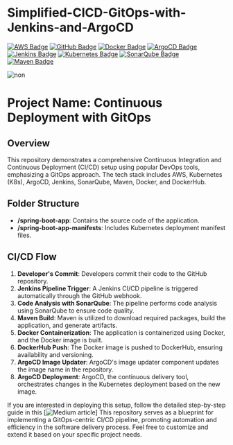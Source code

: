 # Simplified-CICD-GitOps-with-Jenkins-and-ArgoCD
  
[![AWS Badge](https://img.shields.io/badge/Amazon_AWS-FFA500.svg?style=for-the-badge&logo=amazonaws&logoColor=white)](https://aws.amazon.com/)
[![GitHub Badge](https://img.shields.io/badge/GitHub-181717.svg?style=for-the-badge&logo=github&logoColor=white)](https://github.com/)
[![Docker Badge](https://img.shields.io/badge/Docker-2496ED.svg?style=for-the-badge&logo=docker&logoColor=white)](https://www.docker.com/) 
[![ArgoCD Badge](https://img.shields.io/badge/ArgoCD-222222.svg?style=for-the-badge&logo=argocd&logoColor=white)](https://argoproj.github.io/argo-cd/)
[![Jenkins Badge](https://img.shields.io/badge/Jenkins-D24939.svg?style=for-the-badge&logo=jenkins&logoColor=white)](https://www.jenkins.io/)
[![Kubernetes Badge](https://img.shields.io/badge/Kubernetes-326CE5.svg?style=for-the-badge&logo=kubernetes&logoColor=white)](https://kubernetes.io/)
[![SonarQube Badge](https://img.shields.io/badge/SonarQube-4E9BCD.svg?style=for-the-badge&logo=sonarqube&logoColor=white)](https://www.sonarqube.org/)
[![Maven Badge](https://img.shields.io/badge/Maven-C71A36.svg?style=for-the-badge&logo=apache-maven&logoColor=white)](https://maven.apache.org/)

![non](https://github.com/kiranbakale/Simplified-CICD-GitOps-with-Jenkins-and-ArgoCD/assets/46279617/0bfb78ce-28f4-49c6-b6f3-be300bddc9dc)


# Project Name: Continuous Deployment with GitOps

## Overview

This repository demonstrates a comprehensive Continuous Integration and Continuous Deployment (CI/CD) setup using popular DevOps tools, emphasizing a GitOps approach. The tech stack includes AWS, Kubernetes (K8s), ArgoCD, Jenkins, SonarQube, Maven, Docker, and DockerHub.

## Folder Structure

- **/spring-boot-app**: Contains the source code of the application.
- **/spring-boot-app-manifests**: Includes Kubernetes deployment manifest files.

## CI/CD Flow

1. **Developer's Commit**: Developers commit their code to the GitHub repository.
2. **Jenkins Pipeline Trigger**: A Jenkins CI/CD pipeline is triggered automatically through the GitHub webhook.
3. **Code Analysis with SonarQube**: The pipeline performs code analysis using SonarQube to ensure code quality.
4. **Maven Build**: Maven is utilized to download required packages, build the application, and generate artifacts.
5. **Docker Containerization**: The application is containerized using Docker, and the Docker image is built.
6. **DockerHub Push**: The Docker image is pushed to DockerHub, ensuring availability and versioning.
7. **ArgoCD Image Updater**: ArgoCD's image updater component updates the image name in the repository.
8. **ArgoCD Deployment**: ArgoCD, the continuous delivery tool, orchestrates changes in the Kubernetes deployment based on the new image.

If you are interested in deploying this setup, follow the detailed step-by-step guide in this
[![Medium article]([https://img.shields.io/badge/Maven-C71A36.svg?style=for-the-badge&logo=apache-maven&logoColor=white](https://medium.com/@kiranbakale9/simplified-ci-cd-gitops-with-jenkins-and-argocd-b76de1c80362))]
This repository serves as a blueprint for implementing a GitOps-centric CI/CD pipeline, promoting automation and efficiency in the software delivery process. Feel free to customize and extend it based on your specific project needs.
